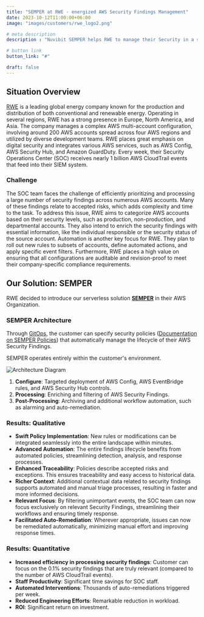 ```yaml
---
title: "SEMPER at RWE - energized AWS Security Findings Management"
date: 2023-10-12T11:00:00+06:00
image: "images/customers/rwe_logo2.png"

# meta description
description : "Nuvibit SEMPER helps RWE to manage their Security in a streamlined was."

# button link
button_link: "#"

draft: false
---
```


## Situation Overview

[RWE](https://https://www.rwe.com//) is a leading global energy company known for the production and distribution of both conventional and renewable energy. Operating in several regions, RWE has a strong presence in Europe, North America, and Asia.
The company manages a complex AWS multi-account configuration, involving around 200 AWS accounts spread across four AWS regions and utilized by diverse development teams. RWE places great emphasis on digital security and integrates various AWS services, such as AWS Config, AWS Security Hub, and Amazon GuardDuty. Every week, their Security Operations Center (SOC) receives nearly 1 billion AWS CloudTrail events that feed into their SIEM system.

### Challenge

The SOC team faces the challenge of efficiently prioritizing and processing a large number of security findings across numerous AWS accounts.
Many of these findings relate to accepted risks, which adds complexity and time to the task. To address this issue, RWE aims to categorize AWS accounts based on their security levels, such as production, non-production, and departmental accounts. They also intend to enrich the security findings with essential information, like the individual responsible or the security status of the source account.
Automation is another key focus for RWE. They plan to roll out new rules to subsets of accounts, define automated actions, and apply specific event filters. Furthermore, RWE places a high value on ensuring that all configurations are auditable and revision-proof to meet their company-specific compliance requirements.

## Our Solution: SEMPER

RWE decided to introduce our serverless solution **[SEMPER](/solutions/semper 'Product page!')** in their AWS Organization.

### SEMPER Architecture

Through [GitOps](faq/#gitops 'What is GitOps?'), the customer can specify security policies ([Documentation on SEMPER Policies](https://github.com/nuvibit/semper-policy-repo-sample/wiki/10-SEMPER-Policies)) that automatically manage the lifecycle of their AWS Security Findings.

SEMPER operates entirely within the customer's environment.

![Architecture Diagram](images/solutions/SEMPER-Flow.png)

1. **Configure**: Targeted deployment of AWS Config, AWS EventBridge rules, and AWS Security Hub controls.
2. **Processing**: Enriching and filtering of AWS Security Findings.
3. **Post-Processing**: Archiving and additional workflow automation, such as alarming and auto-remediation.

### Results: Qualitative

- **Swift Policy Implementation**: New rules or modifications can be integrated seamlessly into the entire landscape within minutes.
- **Advanced Automation**: The entire findings lifecycle benefits from automated policies, streamlining detection, analysis, and response processes.
- **Enhanced Traceability**: Policies describe accepted risks and exceptions. This ensures traceability and easy access to historical data.
- **Richer Context**: Additional contextual data related to security findings supports automated and manual triage processes, resulting in faster and more informed decisions.
- **Relevant Focus**: By filtering unimportant events, the SOC team can now focus exclusively on relevant Security Findings, streamlining their workflows and ensuring timely response.
- **Facilitated Auto-Remediation**: Wherever appropriate, issues can now be remediated automatically, minimizing manual effort and improving response times.

### Results: Quantitative

- **Increased efficiency in processing security findings**: Customer can focus on the 0.1% security findings that are truly relevant (compared to the number of AWS CloudTrail events).
- **Staff Productivity**: Significant time savings for SOC staff.
- **Automated Interventions**: Thousands of auto-remediations triggered per week.
- **Reduced Engineering Efforts**: Remarkable reduction in workload.
- **ROI**: Significant return on investment.
